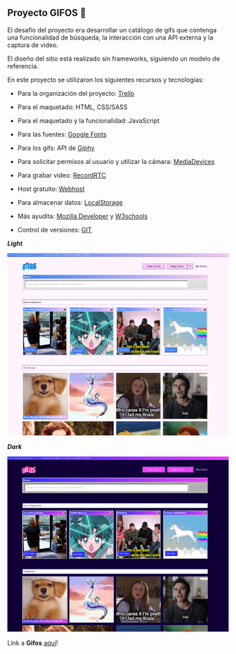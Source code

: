 ## Proyecto GIFOS :space_invader:
  

El desafío del proyecto era desarrollar un catálogo de gifs que contenga una funcionalidad de búsqueda, la interacción con una API externa y la captura de video.

El diseño del sitio está realizado sin frameworks, siguiendo un modelo de referencia.



En este proyecto se utilizaron los siguientes recursos y tecnologías:

- Para la organización del proyecto: [Trello](https://trello.com/es)

- Para el maquetado: HTML, CSS/SASS

- Para el maquetado y la funcionalidad: JavaScript

- Para las fuentes: [Google Fonts](https://fonts.google.com/)

- Para los gifs: API de [Giphy](https://developers.giphy.com/)

- Para solicitar permisos al usuario y utilizar la cámara: [MediaDevices](https://developer.mozilla.org/en-US/docs/Web/API/MediaDevices/getUserMedia)

- Para grabar video: [RecordRTC](https://recordrtc.org/)

- Host gratuito: [Webhost](https://ar.000webhost.com/)

- Para almacenar datos: [LocalStorage](https://developer.mozilla.org/en-US/docs/Web/API/Window/localStorage)

- Más ayudita: [Mozilla Developer](https://developer.mozilla.org/en-US/) y [W3schools](https://www.w3schools.com/)

- Control de versiones: [GIT](https://git-scm.com/)

  
  

***Light***

![Light Theme](SpecDay.png)

  

***Dark***

![Dark Theme](SpecNight.png)

  

Link a **Gifos**  [aquí](https://gif0s.000webhostapp.com/)!
